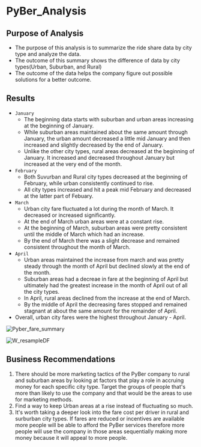 # PyBer_Analysis

## Purpose of Analysis
+ The purpose of this analysis is to summarize the ride share data by city type and analyze the data. 
+ The outcome of this summary shows the difference of data by city types(Urban, Suburban, and Rural)
+ The outcome of the data helps the company figure out possible solutions for a better outcome. 

## Results

+ `January`
  - The beginning data starts with suburban and urban areas increasing at the beginning of January.
  - While suburban areas maintained about the same amount through January, the urban amount decreased a little mid January and then increased  and slightly decreased by the end of January. 
  + Unlike the other city types, rural areas decreased at the beginning of January. It increased and decreased throughout January but increased at the very end of the month.
+ `February` 
  + Both Suvurban and Rural city types decreased at the beginning of February, while urban consistently continued to rise. 
  + All city types increased and hit a peak mid February and decreased at the latter part of Febuary.
+ `March`
  + Urban city fare fluctuated a  lot during the month of March. It decreased or increased significantly.
  + At the end of March urban areas were at a constant rise. 
  + At the beginning of March, suburban areas were pretty consistent until the middle of March which had an increase. 
  + By the end of March there was a slight decrease and remained consistent throughout the month of March. 
+ `April`
  + Urban areas maintained the increase from march and was pretty steady through the month of April but declined slowly at the end of the month. 
  + Suburban areas had a decreae in fare at the beginning of April but ultimately had the greatest increase in the month of April out of all the city types.
  + In April, rural areas declined from the increase at the end of March. 
  + By the middle of April the decreasing fares stopped and remained stagnant at about the same amount for the remainder of April.
+ Overall, urban city fares were the highest throughout January - April.


![Pyber_fare_summary](https://user-images.githubusercontent.com/79912179/115162395-ee4d0500-a068-11eb-885b-eb87f9997c3c.png)




![W_resampleDF](https://user-images.githubusercontent.com/79912179/115162397-eee59b80-a068-11eb-83ea-d3b379b595bc.png)


## Business Recommendations
1. There should be more marketing tactics of the PyBer company to rural and suburban areas by looking at factors that play a role in accruing money for each specific city type. Target the groups of people that's more than likely to use the company and that would be the areas to use for marketing methods.
2. Find a way to keep Urban areas at a rise instead of fluctuating so much.
3. It's worth taking a deeper look into the fare cost per driver in rural and surburban city types. 
   If fares are reduced or incentives are available more people will be able to afford the PyBer services therefore more people will use the company in those areas       sequentially making more money because it will appeal to more people. 
